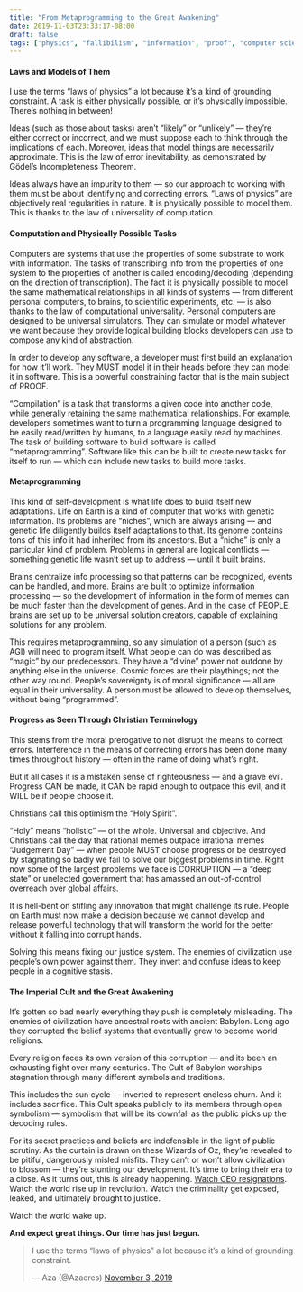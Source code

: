 ```yaml
---
title: "From Metaprogramming to the Great Awakening"
date: 2019-11-03T23:33:17-08:00
draft: false
tags: ["physics", "fallibilism", "information", "proof", "computer science", "science", "evolution", "people", "metaprogramming", "ethics", "religion", "great awakening", "progress", "knowledge", "epistemology", "philosophy"]
---
```



#### Laws and Models of Them

I use the terms “laws of physics” a lot because it’s a kind of grounding constraint. A task is either physically possible, or it’s physically impossible. There’s nothing in between!

Ideas (such as those about tasks) aren’t “likely” or “unlikely” — they’re either correct or incorrect, and we must suppose each to think through the implications of each. Moreover, ideas that model things are necessarily approximate. This is the law of error inevitability, as demonstrated by Gödel’s Incompleteness Theorem.

Ideas always have an impurity to them — so our approach to working with them must be about identifying and correcting errors. “Laws of physics” are objectively real regularities in nature. It is physically possible to model them. This is thanks to the law of universality of computation.

#### Computation and Physically Possible Tasks

Computers are systems that use the properties of some substrate to work with information. The tasks of transcribing info from the properties of one system to the properties of another is called encoding/decoding (depending on the direction of transcription). The fact it is physically possible to model the same mathematical relationships in all kinds of systems — from different personal computers, to brains, to scientific experiments, etc. — is also thanks to the law of computational universality. Personal computers are designed to be universal simulators. They can simulate or model whatever we want because they provide logical building blocks developers can use to compose any kind of abstraction. 

In order to develop any software, a developer must first build an explanation for how it’ll work. They MUST model it in their heads before they can model it in software. This is a powerful constraining factor that is the main subject of PROOF.

“Compilation” is a task that transforms a given code into another code, while generally retaining the same mathematical relationships. For example, developers sometimes want to turn a programming language designed to be easily read/written by humans, to a language easily read by machines. The task of building software to build software is called “metaprogramming”. Software like this can be built to create new tasks for itself to run — which can include new tasks to build more tasks.

#### Metaprogramming

This kind of self-development is what life does to build itself new adaptations. Life on Earth is a kind of computer that works with genetic information. Its problems are “niches”, which are always arising — and genetic life diligently builds itself adaptations to that. Its genome contains tons of this info it had inherited from its ancestors. But a “niche” is only a particular kind of problem. Problems in general are logical conflicts — something genetic life wasn’t set up to address — until it built brains.

Brains centralize info processing so that patterns can be recognized, events can be handled, and more. Brains are built to optimize information processing — so the development of information in the form of memes can be much faster than the development of genes. And in the case of PEOPLE, brains are set up to be universal solution creators, capable of explaining solutions for any problem.

This requires metaprogramming, so any simulation of a person (such as AGI) will need to program itself. What people can do was described as “magic” by our predecessors. They have a “divine” power not outdone by anything else in the universe. Cosmic forces are their playthings; not the other way round. People’s sovereignty is of moral significance — all are equal in their universality. A person must be allowed to develop themselves, without being “programmed”.

#### Progress as Seen Through Christian Terminology

This stems from the moral prerogative to not disrupt the means to correct errors. Interference in the means of correcting errors has been done many times throughout history — often in the name of doing what’s right.

But it all cases it is a mistaken sense of righteousness — and a grave evil. Progress CAN be made, it CAN be rapid enough to outpace this evil, and it WILL be if people choose it.

Christians call this optimism the “Holy Spirit”.

“Holy” means “holistic” — of the whole. Universal and objective. And Christians call the day that rational memes outpace irrational memes “Judgement Day” — when people MUST choose progress or be destroyed by stagnating so badly we fail to solve our biggest problems in time. Right now some of the largest problems we face is CORRUPTION — a “deep state” or unelected government that has amassed an out-of-control overreach over global affairs.

It is hell-bent on stifling any innovation that might challenge its rule. People on Earth must now make a decision because we cannot develop and release powerful technology that will transform the world for the better without it falling into corrupt hands.

Solving this means fixing our justice system. The enemies of civilization use people’s own power against them. They invert and confuse ideas to keep people in a cognitive stasis.

#### The Imperial Cult and the Great Awakening

It’s gotten so bad nearly everything they push is completely misleading. The enemies of civilization have ancestral roots with ancient Babylon. Long ago they corrupted the belief systems that eventually grew to become world religions.

Every religion faces its own version of this corruption — and its been an exhausting fight over many centuries. The Cult of Babylon worships stagnation through many different symbols and traditions.

This includes the sun cycle — inverted to represent endless churn. And it includes sacrifice. This Cult speaks publicly to its members through open symbolism — symbolism that will be its downfall as the public picks up the decoding rules.

For its secret practices and beliefs are indefensible in the light of public scrutiny. As the curtain is drawn on these Wizards of Oz, they’re revealed to be pitiful, dangerously misled misfits. They can’t or won’t allow civilization to blossom — they’re stunting our development. It’s time to bring their era to a close. As it turns out, this is already happening. [Watch CEO resignations](https://www.resignation.info/). Watch the world rise up in revolution. Watch the criminality get exposed, leaked, and ultimately brought to justice.

Watch the world wake up.

**And expect great things. Our time has just begun.**

<blockquote class="twitter-tweet" data-lang="en"><p lang="en" dir="ltr">I use the terms “laws of physics” a lot because it’s a kind of grounding constraint.</p>&mdash; Aza (@Azaeres) <a href="https://twitter.com/Azaeres/status/1191094534991515649?ref_src=twsrc%5Etfw">November 3, 2019</a></blockquote>
<script async src="https://platform.twitter.com/widgets.js" charset="utf-8"></script>
